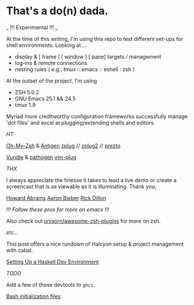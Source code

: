 # That's a do(n) dada.

_ !!! Experimental !!! _

At the time of this writing, I'm using this repo to test different set-ups for shell environments. Looking at ...

- display & [ frame ] [ window ] [ pane] targets / management
- log-ins & remote connections
- nesting rules ( e.g., tmux :: emacs :: eshell : zsh )

At the outset of the project, I'm using

- ZSH 5.0.2
- GNU Emacs 25.1 && 24.5
- tmux 1.9

Myriad more creditworthy configuration frameworks successfully manage 'dot files' and excel at plugging/extending shells and editors.

_HT_

[Oh-My-Zsh](http://ohmyz.sh/) & [Antigen](http://antigen.sharats.me/)
[zplug](https://github.com/b4b4r07/zplug) // [zplug2](https://github.com/b4b4r07/zplug2) // [prezto](https://github.com/sorin-ionescu/prezto)

[Vundle](https://github.com/VundleVim/Vundle.vim) & [pathogen](https://github.com/tpope/vim-pathogen)
[vim-plug](https://github.com/junegunn/vim-plug/wiki/faq)

_THX_

I always appreciate the finesse it takes to lead a live demo or create a screencast that is as viewable as it is illuminating. Thank you,

[Howard Abrams](http://howardism.org/)
[Aaron Bieber](http://blog.aaronbieber.com/)
[Rick Dillon](https://killring.org/hack-emacs/)

_!!! Follow these pros for more on emacs !!!_

Also check out [unixorn/awesome-zsh-plugins](https://travis-ci.org/unixorn/awesome-zsh-plugins) for more on zsh.

_etc..._

This post offers a nice rundown of Halcyon setup & project management with cabal.

[Setting Up a Haskell Dev Environment](http://dzackgarza.com/tutorials/2015/05/30/setting-up-a-haskell-dev-environment/)

_TODO_

Add a few of those devtools to `ghci`.

[Bash initialization files](http://www.solipsys.co.uk/new/BashInitialisationFiles.html):

